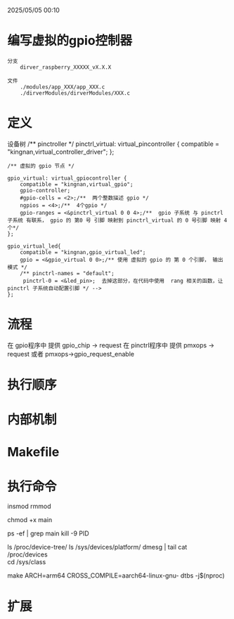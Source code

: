 2025/05/05 00:10
# 编写虚拟的gpio控制器
    分支
        dirver_raspberry_XXXXX_vX.X.X

    文件
        ./modules/app_XXX/app_XXX.c
        ./dirverModules/dirverModules/XXX.c

# 定义



设备树 
    /** pinctroller */
	pinctrl_virtual: virtual_pincontroller {
		compatible = "kingnan,virtual_controller_driver";
	};


	/** 虚拟的 gpio 节点 */

	gpio_virtual: virtual_gpiocontroller {
		compatible = "kingnan,virtual_gpio";
		gpio-controller;
		#gpio-cells = <2>;/**  两个整数描述 gpio */
		ngpios = <4>;/**  4个gpio */
        gpio-ranges = <&pinctrl_virtual 0 0 4>;/**  gpio 子系统 与 pinctrl 子系统 有联系， gpio 的 第0 号 引脚 映射到 pinctrl_virtual 的 0 号引脚 映射 4 个*/
	};

	gpio_virtual_led{
		compatible = "kingnan,gpio_virtual_led";
		gpio = <&gpio_virtual 0 0>;/** 使用 虚拟的 gpio 的 第 0 个引脚， 输出 模式 */
        /** pinctrl-names = "default"; 
         pinctrl-0 = <&led_pin>;  去掉这部分，在代码中使用  rang 相关的函数，让 pinctrl 子系统自动配置引脚 */ -->
	};








# 流程


 在 gpio程序中 提供 gpio_chip -> request
 在 pinctrl程序中 提供 pmxops -> request 或者 pmxops->gpio_request_enable
 


# 执行顺序


# 内部机制


# Makefile





# 执行命令


insmod
rmmod

chmod +x main

ps -ef | grep main
kill -9 PID

ls /proc/device-tree/
ls /sys/devices/platform/
dmesg | tail
cat /proc/devices  
cd /sys/class 

make ARCH=arm64 CROSS_COMPILE=aarch64-linux-gnu- dtbs -j$(nproc) 

# 扩展


